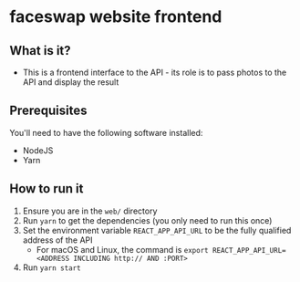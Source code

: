 # faceswap website frontend 

## What is it?
- This is a frontend interface to the API - its role is to pass photos to the API and display the result

## Prerequisites
You'll need to have the following software installed:
- NodeJS
- Yarn

## How to run it
1) Ensure you are in the `web/` directory
2) Run `yarn` to get the dependencies (you only need to run this once)
3) Set the environment variable `REACT_APP_API_URL` to be the fully qualified address of the API
    - For macOS and Linux, the command is `export REACT_APP_API_URL=<ADDRESS INCLUDING http:// AND :PORT>`
4) Run `yarn start`